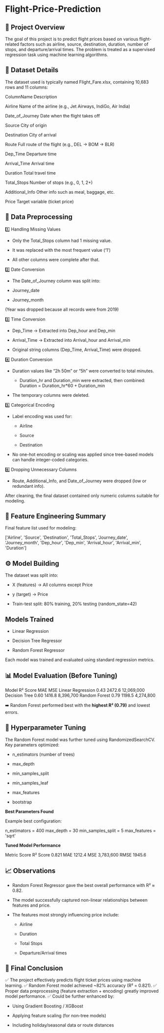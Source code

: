 # Flight-Price-Prediction

## 🧭 Project Overview

The goal of this project is to predict flight prices based on various flight-related factors such as airline, source, destination, duration, number of stops, and departure/arrival times.
The problem is treated as a supervised regression task using machine learning algorithms.

## 📂 Dataset Details

The dataset used is typically named Flight_Fare.xlsx, containing 10,683 rows and 11 columns:

ColumnName	            Description

Airline	            Name of the airline (e.g., Jet Airways, IndiGo, Air India)

Date_of_Journey   	Date when the flight takes off

Source	            City of origin

Destination       	City of arrival

Route	             Full route of the flight (e.g., DEL → BOM → BLR)

Dep_Time          	Departure time

Arrival_Time	      Arrival time

Duration	          Total travel time

Total_Stops	       Number of stops (e.g., 0, 1, 2+)

Additional_Info	   Other info such as meal, baggage, etc.

Price	             Target variable (ticket price)

## 🧹 Data Preprocessing
1️⃣ Handling Missing Values

* Only the Total_Stops column had 1 missing value.

* It was replaced with the most frequent value (‘1’)

* All other columns were complete after that.

2️⃣ Date Conversion

* The Date_of_Journey column was split into:

* Journey_date

* Journey_month

(Year was dropped because all records were from 2019)

3️⃣ Time Conversion

* Dep_Time → Extracted into Dep_hour and Dep_min

* Arrival_Time → Extracted into Arrival_hour and Arrival_min

* Original string columns (Dep_Time, Arrival_Time) were dropped.

4️⃣ Duration Conversion

* Duration values like “2h 50m” or “5h” were converted to total minutes.

   * Duration_hr and Duration_min were extracted, then combined:
     Duration = Duration_hr*60 + Duration_min

* The temporary columns were deleted.

5️⃣ Categorical Encoding

* Label encoding was used for:

  * Airline

  * Source

  * Destination

* No one-hot encoding or scaling was applied since tree-based models can handle integer-coded categories.

6️⃣ Dropping Unnecessary Columns

* Route, Additional_Info, and Date_of_Journey were dropped (low or redundant info).

After cleaning, the final dataset contained only numeric columns suitable for modeling.

## 🧠 Feature Engineering Summary

Final feature list used for modeling:

   ['Airline', 'Source', 'Destination', 'Total_Stops', 
    'Journey_date', 'Journey_month', 'Dep_hour', 'Dep_min', 
    'Arrival_hour', 'Arrival_min', 'Duration']

## ⚙️ Model Building

The dataset was split into:

* X (features) → All columns except Price

* y (target) → Price

* Train-test split: 80% training, 20% testing (random_state=42)

## Models Trained

* Linear Regression

* Decision Tree Regressor

* Random Forest Regressor

Each model was trained and evaluated using standard regression metrics.

## 📊 Model Evaluation (Before Tuning)

Model	              R² Score	    MAE	       MSE
Linear Regression	  0.43	       2472.6	   12,069,000
Decision Tree	      0.60       	1416.8	   8,396,700
Random Forest	      0.79       	1198.5	   4,274,800

➡️ Random Forest performed best with the **highest R² (0.79)**  and lowest errors.

## 🧩 Hyperparameter Tuning

The Random Forest model was further tuned using RandomizedSearchCV.
Key parameters optimized:

* n_estimators (number of trees)

* max_depth

* min_samples_split

* min_samples_leaf

* max_features

* bootstrap

**Best Parameters Found**

Example best configuration:

  n_estimators = 400
  max_depth = 30
  min_samples_split = 5
  max_features = 'sqrt'

**Tuned Model Performance**

Metric	        Score
R² Score	      0.821
MAE	            1212.4
MSE	            3,783,600
RMSE	          1945.6

## 📈 Observations

* Random Forest Regressor gave the best overall performance with R² ≈ 0.82.

* The model successfully captured non-linear relationships between features and price.

* The features most strongly influencing price include:

  * Airline

  * Duration

  * Total Stops

  * Departure/Arrival times

## 🧾 Final Conclusion

✅ The project effectively predicts flight ticket prices using machine learning.
✅ Random Forest model achieved ~82% accuracy (R² = 0.821).
✅ Proper data preprocessing (feature extraction + encoding) greatly improved model performance.
✅ Could be further enhanced by:

* Using Gradient Boosting / XGBoost

* Applying feature scaling (for non-tree models)

* Including holiday/seasonal data or route distances
